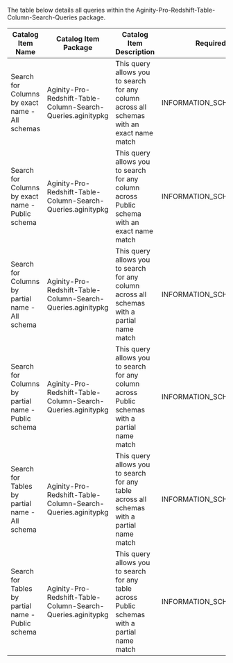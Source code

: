 The table below details all queries within the Aginity-Pro-Redshift-Table-Column-Search-Queries package.



|Catalog Item Name               |Catalog Item Package            |Catalog Item Description            | Required Table     |
|--------------------------      |--------------------------------|------------------------------------|--------------------|
|Search for Columns by exact name - All schemas        |Aginity-Pro-Redshift-Table-Column-Search-Queries.aginitypkg| This query allows you to search for any column across all schemas with an exact name match|INFORMATION_SCHEMA.COLUMNS|
|Search for Columns by exact name - Public schema|Aginity-Pro-Redshift-Table-Column-Search-Queries.aginitypkg| This query allows you to search for any column across Public schema with an exact name match|INFORMATION_SCHEMA.COLUMNS|
|Search for Columns by partial name - All schema|Aginity-Pro-Redshift-Table-Column-Search-Queries.aginitypkg| This query allows you to search for any column across all schemas with a partial name match|INFORMATION_SCHEMA.COLUMNS|
|Search for Columns by partial name - Public schema|Aginity-Pro-Redshift-Table-Column-Search-Queries.aginitypkg| This query allows you to search for any column across Public schemas with a partial name match|INFORMATION_SCHEMA.COLUMNS|
|Search for Tables by partial name - All schema|Aginity-Pro-Redshift-Table-Column-Search-Queries.aginitypkg| This query allows you to search for any table across all schemas with a partial name match|INFORMATION_SCHEMA.COLUMNS|
|Search for Tables by partial name - Public schema|Aginity-Pro-Redshift-Table-Column-Search-Queries.aginitypkg| This query allows you to search for any table across Public schemas with a partial name match|INFORMATION_SCHEMA.COLUMNS|
